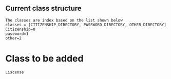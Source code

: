 ## Current class structure
    The classes are index based on the list shown below
    classes = [CITIZENSHIP_DIRECTORY, PASSWORD_DIRECTORY, OTHER_DIRECTORY] 
    Citizenship=0
    password=1
    other=2
# Class to be added 
    Liscense